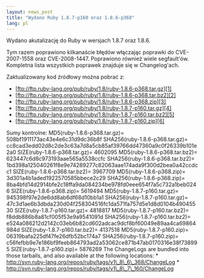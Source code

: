 ```yaml
---
layout: news_post
title: "Wydano Ruby 1.8.7-p160 oraz 1.8.6-p368"
lang: pl
---
```


Wydano akutalizację do Ruby w wersjach 1.8.7 oraz 1.8.6.

Tym razem poprawiono kilkanaście błędów włączając poprawki do
CVE-2007-1558 oraz CVE-2008-1447. Poprawiono również wiele segfault\'ów.
Kompletna lista wszystkich poprawek znajduje się w Changelog\'ach.

Zaktualizowany kod źródłowy można pobrać z:

* [ftp://ftp.ruby-lang.org/pub/ruby/1.8/ruby-1.8.6-p368.tar.gz][1]
* [ftp://ftp.ruby-lang.org/pub/ruby/1.8/ruby-1.8.6-p368.tar.bz2][2]
* [ftp://ftp.ruby-lang.org/pub/ruby/1.8/ruby-1.8.6-p368.zip][3]
* [ftp://ftp.ruby-lang.org/pub/ruby/1.8/ruby-1.8.7-p160.tar.gz][4]
* [ftp://ftp.ruby-lang.org/pub/ruby/1.8/ruby-1.8.7-p160.tar.bz2][5]
* [ftp://ftp.ruby-lang.org/pub/ruby/1.8/ruby-1.8.7-p160.zip][6]

 Sumy kontrolne: MD5(ruby-1.8.6-p368.tar.gz)= 508bf1911173ac43e4e6c31d9dc36b8f SHA256(ruby-1.8.6-p368.tar.gz)= cc8cad3edd02d8c2de3c63a7d8a5cb85af39766dd47360a9c0f26339b101e2a0 SIZE(ruby-1.8.6-p368.tar.gz)= 4602095 MD5(ruby-1.8.6-p368.tar.bz2)= 623447c6d8c973193aae565a5538ccfc SHA256(ruby-1.8.6-p368.tar.bz2)= 1bd398a125040261f8e9e74289277c82063aae174ada9f300d2bea0a42ccdcc1 SIZE(ruby-1.8.6-p368.tar.bz2)= 3967709 MD5(ruby-1.8.6-p368.zip)= 3d301a4b1aded1922570585bbece2c29 SHA256(ruby-1.8.6-p368.zip)= 8ba4bfd14d2914bfe2c18ffa9da084234be978fd0eee654f7a5c732a1beb0246 SIZE(ruby-1.8.6-p368.zip)= 5619494 MD5(ruby-1.8.7-p160.tar.gz)= 945398f97e2de6dd8ab6df68d10bb1a1 SHA256(ruby-1.8.7-p160.tar.gz)= 47c3d1ae6b3dbda230d04f258304516fc1da571fa757d5e1d8d0104b49045530 SIZE(ruby-1.8.7-p160.tar.gz)= 4818817 MD5(ruby-1.8.7-p160.tar.bz2)= f8ddb886b8a81cf005f53e9a9541091d SHA256(ruby-1.8.7-p160.tar.bz2)= e524a086212d2142c03eb6b82cd602adcac9dcf8bf60049e89aa4ca69864984d SIZE(ruby-1.8.7-p160.tar.bz2)= 4137518 MD5(ruby-1.8.7-p160.zip)= 06319bafa225df47fe26dfb52bc174a7 SHA256(ruby-1.8.7-p160.zip)= c56fefbb9e7e186bf9feeb864793ad2a53062ce871b47ab0170316e38f738995 SIZE(ruby-1.8.7-p160.zip)= 5876269 The ChangeLogs are bundled into those tarballs, and also available at the following locations: \* http://svn.ruby-lang.org/repos/ruby/tags/v1\_8\_6\_368/ChangeLog \* http://svn.ruby-lang.org/repos/ruby/tags/v1\_8\_7\_160/ChangeLog 

[1]: ftp://ftp.ruby-lang.org/pub/ruby/1.8/ruby-1.8.6-p368.tar.gz 
[2]: ftp://ftp.ruby-lang.org/pub/ruby/1.8/ruby-1.8.6-p368.tar.bz2 
[3]: ftp://ftp.ruby-lang.org/pub/ruby/1.8/ruby-1.8.6-p368.zip 
[4]: ftp://ftp.ruby-lang.org/pub/ruby/1.8/ruby-1.8.7-p160.tar.gz 
[5]: ftp://ftp.ruby-lang.org/pub/ruby/1.8/ruby-1.8.7-p160.tar.bz2 
[6]: ftp://ftp.ruby-lang.org/pub/ruby/1.8/ruby-1.8.7-p160.zip 
